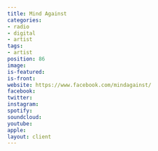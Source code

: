 ```yaml
---
title: Mind Against
categories:
- radio
- digital
- artist
tags:
- artist
position: 86
image: 
is-featured: 
is-front: 
website: https://www.facebook.com/mindagainst/
facebook: 
twitter: 
instagram: 
spotify: 
soundcloud: 
youtube: 
apple: 
layout: client
---
```


